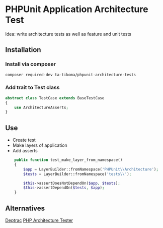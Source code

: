 # PHPUnit Application Architecture Test

Idea: write architecture tests as well as feature and unit tests

## Installation

### Install via composer

```bash
composer required-dev ta-tikoma/phpunit-architecture-tests
```

### Add trait to Test class

```php
abstract class TestCase extends BaseTestCase
{
    use ArchitectureAsserts;
}
```

## Use

- Create test
- Make layers of application
- Add asserts

```php
    public function test_make_layer_from_namespace()
    {
        $app = LayerBuilder::fromNamespace('PHPUnit\\Architecture');
        $tests = LayerBuilder::fromNamespace('tests\\');

        $this->assertDoesNotDependOn($app, $tests);
        $this->assertDependOn($tests, $app);
    }

```

## Alternatives
[Deptrac](https://github.com/qossmic/deptrac)
[PHP Architecture Tester](https://github.com/carlosas/phpat)

